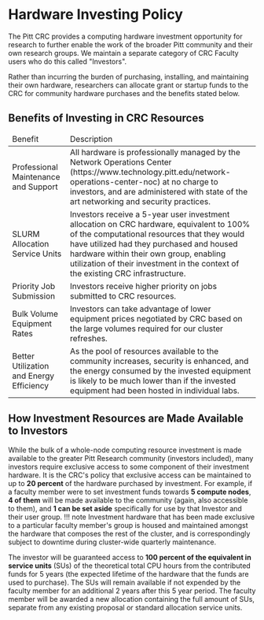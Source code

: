 # Hardware Investing Policy

The Pitt CRC provides a computing hardware investment opportunity for 
research to further enable the work of the broader Pitt community and 
their own research groups. We maintain a separate category of CRC 
Faculty users who do this called "Investors".

Rather than incurring the burden of purchasing, installing, and 
maintaining their own hardware, researchers can allocate grant or 
startup funds to the CRC for community hardware purchases and the 
benefits stated below.


## Benefits of Investing in CRC Resources

<link rel="stylesheet" href="https://cdn.datatables.net/1.13.4/css/jquery.dataTables.min.css">

<table class="display cell-border" id="nTable">
    <thead>
        <tr>
            <td>Benefit</td>
            <td>Description</td>
        </tr>
    </thead>
    <tbody>
        <tr>
            <td>Professional Maintenance and Support</td>
            <td>All hardware is professionally managed by the Network Operations Center (https://www.technology.pitt.edu/network-operations-center-noc) at no charge to investors, and are administered with state of the art networking and security practices.</td>
        </tr>
        <tr>
            <td>SLURM Allocation Service Units</td>
            <td>Investors receive a 5-year user investment allocation on CRC hardware, equivalent to 100% of the computational resources that they would have utilized had they purchased and housed hardware within their own group, enabling utilization of their investment in the context of the existing CRC infrastructure.</td>
        </tr>
        <tr>
            <td>Priority Job Submission</td>
            <td>Investors receive higher priority on jobs submitted to CRC resources.</td>
        </tr>
        <tr>
            <td>Bulk Volume Equipment Rates</td>
            <td>Investors can take advantage of lower equipment prices negotiated by CRC based on the large volumes required for our cluster refreshes.</td>
        </tr>
        <tr>
            <td>Better Utilization and Energy Efficiency</td>
            <td>As the pool of resources available to the community increases, security is enhanced, and the energy consumed by the invested equipment is likely to be much lower than if the invested equipment had been hosted in individual labs.</td>
        </tr>
    </tbody>
</table>

<script type="text/javascript" src="https://code.jquery.com/jquery-3.7.0.min.js"></script>
<script type="text/javascript" src="https://cdn.datatables.net/1.13.4/js/jquery.dataTables.min.js"></script>

<script type="text/javascript">
    $(document).ready(function() {
        $('#nTable').DataTable({
            "paging": false,
            "bPaginate": false,
            "bLengthChange": false,
            "bFilter": true,
            "bInfo": false,
            "bAutoWidth": false,
            "searching": false,
            "ordering": false
        });
    });
</script>

## How Investment Resources are Made Available to Investors

While the bulk of a whole-node computing resource investment is made available to the greater Pitt Research community 
(investors included), many investors require exclusive access to some component of their investment hardware. It is the 
CRC's policy that exclusive access can be maintained to up to **20 percent** of the hardware purchased by 
investment. For example, if a faculty member were to set investment funds towards **5 compute nodes**, 
**4 of them** will be made available to the community (again, also accessible to them), and 
**1 can be set aside** specifically for use by that Investor and their user group.
!!! note
    Investment hardware that has been made exclusive to a particular faculty member's group is housed and maintained 
    amongst the hardware that composes the rest of the cluster, and is correspondingly subject to downtime during 
    cluster-wide quarterly maintenance.

The investor will be guaranteed access to **100 percent of the equivalent in service units** (SUs) of the theoretical
total CPU hours from the contributed funds for 5 years (the expected lifetime of the hardware that the funds are used to purchase). The SUs will remain available if not expended by the faculty member for an additional 2 years after this 5 year period. The faculty member will be awarded a new allocation containing the full amount of SUs, separate from any existing proposal or standard allocation service units.

